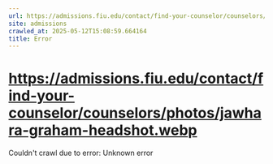 ```yaml
---
url: https://admissions.fiu.edu/contact/find-your-counselor/counselors/photos/jawhara-graham-headshot.webp
site: admissions
crawled_at: 2025-05-12T15:08:59.664164
title: Error
---
```


# https://admissions.fiu.edu/contact/find-your-counselor/counselors/photos/jawhara-graham-headshot.webp

Couldn't crawl due to error: Unknown error
